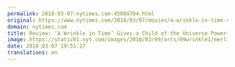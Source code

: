 ```yaml
---
permalink: 2018-03-07-nytimes.com-45004704.html
original: https://www.nytimes.com/2018/03/07/movies/a-wrinkle-in-time-review-ava-duvernay-oprah-winfrey.html?partner=rss&amp;emc=rss
domain: nytimes.com
title: Review: ‘A Wrinkle in Time’ Gives a Child of the Universe Powerful Friends
image: https://static01.nyt.com/images/2018/03/09/arts/09wrinkle1/merlin_134683871_0e39cdf2-5eac-4459-aed4-2d01058bd72d-mediumThreeByTwo440.jpg
date: 2018-03-07 19:51:27
translations: en
---
```


